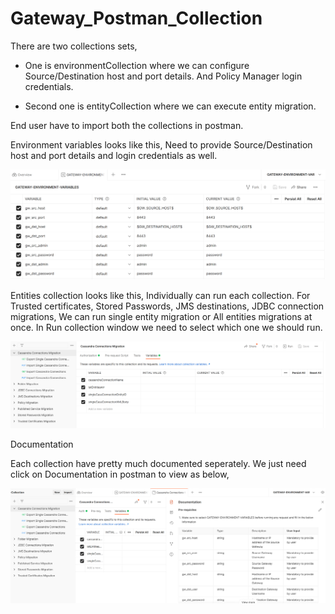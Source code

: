 # Gateway_Postman_Collection

There are two collections sets,

* One is environmentCollection where we can configure Source/Destination host and port details. And Policy Manager login credentials.

* Second one is entityCollection where we can execute entity migration.
  
End user have to import both the collections in postman.

Environment variables looks like this, Need to provide Source/Destination host and port details and login credentials as well.
 
 ![image](./images/image1.png)
 
Entities collection looks like this, Individually can run each collection. For Trusted certificates, Stored Passwords, JMS destinations, JDBC connection migrations,
We can run single entity migration or All entities migrations at once. In Run collection window we need to select which one we should run.

![image](./images/image2.png)

Documentation

Each collection have pretty much documented seperately. We just need click on Documentation in postman to view as below,

![image](./images/image3.png)


